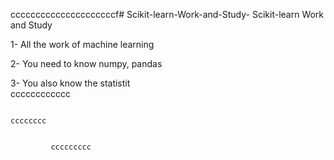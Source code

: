 cccccccccccccccccccccf# Scikit-learn-Work-and-Study-
Scikit-learn Work and Study 

1- All the work of machine learning

2- You need to know numpy, pandas
        
3- You also know the statistit                         
                                            cccccccccccc
              
                                                                              cccccccc                 
                                                           
                    
             ccccccccc
